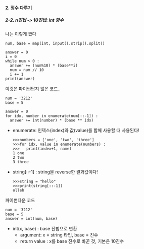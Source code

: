#### 2. 정수 다루기
##### 2-2. n진법 -> 10진법: int 함수
나는 이렇게 짰다
```
num, base = map(int, input().strip().split()

answer = 0
i = 0
while num > 0 :
  answer += (num%10) * (base**i)
  num = num // 10
  i += 1
print(answer)
```

이것은 파이썬답지 않은 코드..
```
num = '3212'
base = 5

answer = 0
for idx, number in enumerate(num[::-1]) :
  answer += int(number) * (base ** idx)
```
* enumerate: 인덱스(index)와 값(value)를 함께 사용할 때 사용된다!
  ```
  >>>numbers = ['one', 'two', 'three']
  >>>for idx, value in enumerate(numbers) :
  >>>   print(index+1, name)
  1 one
  2 two
  3 three
  ```
* string\[::-1\] : string을 reverse한 결과값이다!
  ```
  >>>string = "hello"
  >>>print(string[::-1])
  olleh
  ```

파이썬다운 코드
```
num = '3212'
base = 5
answer = int(num, base)
```
* int(x, base) : base 진법으로 변환
    * argument: x = string 타입, base = 진수
    * return value : x를 base 진수로 바꾼 것, 기본은 10진수

